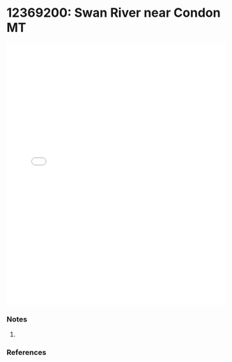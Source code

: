 # 12369200: Swan River near Condon MT

<iframe src="/distribution_estimation/_static/stations/12369200_fdc.html" width="100%" height="600" frameborder="0"></iframe>

### Notes
1. 

### References

